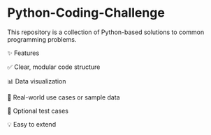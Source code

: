 # Python-Coding-Challenge

This repository is a collection of Python-based solutions to common programming problems.

✨ Features

✅ Clear, modular code structure

📊 Data visualization 

🔄 Real-world use cases or sample data

🧪 Optional test cases

💡 Easy to extend
